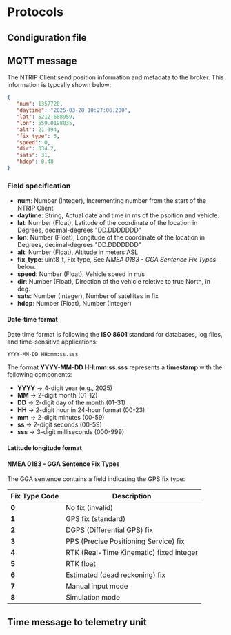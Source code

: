 # Protocols

## Condiguration file

## MQTT message

The NTRIP Client send position information and metadata to the broker. This information is typcally shown below: 

```json
{
   "num": 1357720,
   "daytime": "2025-03-28 10:27:06.200",
   "lat": 5212.688959,
   "lon": 559.0198035,
   "alt": 21.394,
   "fix_type": 5,
   "speed": 0,
   "dir": 334.2,
   "sats": 31,
   "hdop": 0.48
}
```
### Field specification

 - **num**: Number (Integer), Incrementing number from the start of the NTRIP Client
 - **daytime**: String, Actual date and time in ms of the psoition and vehicle.
 - **lat**: Number (Float), Latitude of the coordinate of the location in Degrees, decimal-degrees "DD.DDDDDDD"
 - **lon**: Number (Float), Longitude of the coordinate of the location in Degrees, decimal-degrees "DD.DDDDDDD"
 - **alt**: Number (Float), Altitude in meters ASL
 - **fix_type**: uint8_t, Fix type, See *NMEA 0183 - GGA Sentence Fix Types* below.
 - **speed**: Number (Float), Vehicle speed in m/s
 - **dir**: Number (Float), Direction of the vehicle reletive to true North, in deg. 
 - **sats**: Number (Integer), Number of satellites in fix
 - **hdop**: Number (Float), Number (Integer)
 

#### Date-time format
Date time format is following the **ISO 8601** standard for databases, log files, and time-sensitive applications:
```
YYYY-MM-DD HH:mm:ss.sss
```
The format **YYYY-MM-DD HH:mm:ss.sss** represents a **timestamp** with the following components:  

- **YYYY** → 4-digit year (e.g., 2025)  
- **MM** → 2-digit month (01-12)  
- **DD** → 2-digit day of the month (01-31)  
- **HH** → 2-digit hour in 24-hour format (00-23)  
- **mm** → 2-digit minutes (00-59)  
- **ss** → 2-digit seconds (00-59)  
- **sss** → 3-digit milliseconds (000-999)  

#### Latitude longitude format


#### NMEA 0183 - GGA Sentence Fix Types
The GGA sentence contains a field indicating the GPS fix type:

| **Fix Type Code** | **Description** |
|------------------|---------------|
| **0** | No fix (invalid) |
| **1** | GPS fix (standard) |
| **2** | DGPS (Differential GPS) fix |
| **3** | PPS (Precise Positioning Service) fix |
| **4** | RTK (Real-Time Kinematic) fixed integer |
| **5** | RTK float |
| **6** | Estimated (dead reckoning) fix |
| **7** | Manual input mode |
| **8** | Simulation mode |

## Time message to telemetry unit

